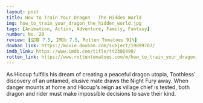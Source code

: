 ```yaml
---
layout: post 
title: How to Train Your Dragon - The Hidden World
img: how_to_train_your_dragon_the_hidden_world.jpg
tags: [Animation, Action, Adventure, Family, Fantasy]
number: No. 20
review: [豆瓣 7.5, IMDb 7.5, Rotten Tomatoes 91%]
douban_link: https://movie.douban.com/subject/19899707/
imdb_link: https://www.imdb.com/title/tt2386490/
rotten_link: https://www.rottentomatoes.com/m/how_to_train_your_dragon_the_hidden_world
---
```


As Hiccup fulfills his dream of creating a peaceful dragon utopia, Toothless' discovery of an untamed, elusive mate draws the Night Fury away. When danger mounts at home and Hiccup's reign as village chief is tested, both dragon and rider must make impossible decisions to save their kind.